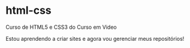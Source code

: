 # html-css
 Curso de HTML5  e CSS3 do Curso em Video

 Estou aprendendo a criar sites e agora vou gerenciar meus repositórios!
